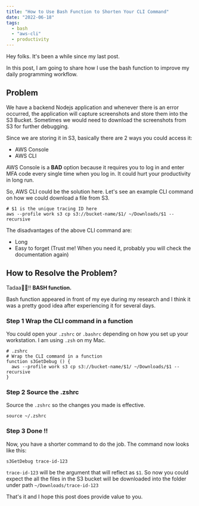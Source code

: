 ```yaml
---
title: "How to Use Bash Function to Shorten Your CLI Command"
date: "2022-06-18"
tags:
  - bash
  - "aws-cli"
  - productivity
---
```


Hey folks. It's been a while since my last post. 

In this post, I am going to share how I use the bash function to improve my daily programming workflow.

## Problem

We have a backend Nodejs application and whenever there is an error occurred, the application will capture screenshots and store them into the S3 Bucket. 
Sometimes we would need to download the screenshots from S3 for further debugging.

Since we are storing it in S3, basically there are 2 ways you could access it:
- AWS Console
- AWS CLI

AWS Console is a **BAD** option because it requires you to log in and enter MFA code every single time when you log in. It could hurt your productivity in long run.

So, AWS CLI could be the solution here. Let's see an example CLI command on how we could download a file from S3.

```
# $1 is the unique tracing ID here
aws --profile work s3 cp s3://bucket-name/$1/ ~/Downloads/$1 --recursive
```

The disadvantages of the above CLI command are:
- Long
- Easy to forget (Trust me! When you need it, probably you will check the documentation again)

## How to Resolve the Problem?

Tadaa🎉🎉!! **BASH function.** 

Bash function appeared in front of my eye during my research and I think it was a pretty good idea after experiencing it for several days.

### Step 1 Wrap the CLI command in a function

You could open your `.zshrc` or `.bashrc` depending on how you set up your workstation. I am using `.zsh` on my Mac. 

```
# .zshrc
# Wrap the CLI command in a function
function s3GetDebug () {
  aws --profile work s3 cp s3://bucket-name/$1/ ~/Downloads/$1 --recursive
}
```

### Step 2 Source the .zshrc

Source the `.zshrc` so the changes you made is effective.

`source ~/.zshrc`

### Step 3 Done !!

Now, you have a shorter command to do the job. The command now looks like this:

```
s3GetDebug trace-id-123
```
`trace-id-123` will be the argument that will reflect as `$1`. So now you could expect the all the files in the S3 bucket will be downloaded into the folder under path `~/Downloads/trace-id-123`

That's it and I hope this post does provide value to you.

